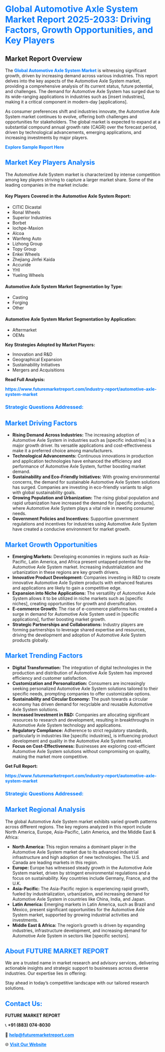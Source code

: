 <h1 style="color: #007BFF;">Global Automotive Axle System Market Report 2025-2033: Driving Factors, Growth Opportunities, and Key Players</h1>

<section id="overview">
<h2>Market Report Overview</h2>
<p>The <a href="https://www.futuremarketreport.com/industry-report/automotive-axle-system-market" style="color: #007BFF; text-decoration: none;"><strong>Global Automotive Axle System Market</strong></a> is witnessing significant growth, driven by increasing demand across various industries. This report delves into the key aspects of the Automotive Axle System market, providing a comprehensive analysis of its current status, future potential, and challenges. The demand for Automotive Axle System has surged due to its wide-ranging applications in industries such as [insert industries], making it a critical component in modern-day [applications].</p>
<p>As consumer preferences shift and industries innovate, the Automotive Axle System market continues to evolve, offering both challenges and opportunities for stakeholders. The global market is expected to expand at a substantial compound annual growth rate (CAGR) over the forecast period, driven by technological advancements, emerging applications, and increasing investments by major players.</p>
</section>

<section id="overview">
<p><a href="https://www.futuremarketreport.com/request-sample/reportId=36555" style="color: #007BFF; text-decoration: none;"><strong>Explore Sample Report Here</strong></a></p>
</section>

<section id="key-players">
<h2 style="color: #007BFF;">Market Key Players Analysis</h2>
<p>The Automotive Axle System market is characterized by intense competition among key players striving to capture a larger market share. Some of the leading companies in the market include:</p>
<h4>Key Players Covered in the Automotive Axle System Report:</h4>
<ul><li>CITIC Dicastal</li><li>Ronal Wheels</li><li>Superior Industries</li><li>Borbet</li><li>Iochpe-Maxion</li><li>Alcoa</li><li>Wanfeng Auto</li><li>Lizhong Group</li><li>Topy Group</li><li>Enkei Wheels</li><li>Zhejiang Jinfei Kaida</li><li>Accuride</li><li>YHI</li><li>Yueling Wheels</li></ul>
<h4>Automotive Axle System Market Segmentation by Type:</h4>
<ul><li>Casting</li><li>Forging</li><li>Other</li></ul>

<h4>Automotive Axle System Market Segmentation by Application:</h4>
<ul><li>Aftermarket</li><li>OEMs</li></ul>
<p><strong>Key Strategies Adopted by Market Players:</strong></p>
<ul>
<li>Innovation and R&D</li>
<li>Geographical Expansion</li>
<li>Sustainability Initiatives</li>
<li>Mergers and Acquisitions</li>
</ul>
</section>

<section>
<p><strong>Read Full Analysis: </strong></p><a href="https://www.futuremarketreport.com/industry-report/automotive-axle-system-market" style="color: #007BFF; text-decoration: none;"><strong>https://www.futuremarketreport.com/industry-report/automotive-axle-system-market</strong></a>
<h3 style="color: #007BFF;">Strategic Questions Addressed:</h3>
</section>

<section id="driving-factors">
<h2 style="color: #007BFF;">Market Driving Factors</h2>
<ul>
<li><strong>Rising Demand Across Industries:</strong> The increasing adoption of Automotive Axle System in industries such as [specific industries] is a major growth driver. Its versatile applications and cost-effectiveness make it a preferred choice among manufacturers.</li>
<li><strong>Technological Advancements:</strong> Continuous innovations in production and application technologies have enhanced the efficiency and performance of Automotive Axle System, further boosting market demand.</li>
<li><strong>Sustainability and Eco-Friendly Initiatives:</strong> With growing environmental concerns, the demand for sustainable Automotive Axle System solutions has surged. Companies are investing in eco-friendly variants to align with global sustainability goals.</li>
<li><strong>Growing Population and Urbanization:</strong> The rising global population and rapid urbanization have increased the demand for [specific products], where Automotive Axle System plays a vital role in meeting consumer needs.</li>
<li><strong>Government Policies and Incentives:</strong> Supportive government regulations and incentives for industries using Automotive Axle System have created a conducive environment for market growth.</li>
</ul>
</section>

<section id="growth-opportunities">
<h2 style="color: #007BFF;">Market Growth Opportunities</h2>
<ul>
<li><strong>Emerging Markets:</strong> Developing economies in regions such as Asia-Pacific, Latin America, and Africa present untapped potential for the Automotive Axle System market. Increasing industrialization and urbanization in these regions are key growth drivers.</li>
<li><strong>Innovative Product Development:</strong> Companies investing in R&D to create innovative Automotive Axle System products with enhanced features and applications are likely to gain a competitive edge.</li>
<li><strong>Expansion into Niche Applications:</strong> The versatility of Automotive Axle System allows it to be utilized in niche markets such as [specific niches], creating opportunities for growth and diversification.</li>
<li><strong>E-commerce Growth:</strong> The rise of e-commerce platforms has created a surge in demand for Automotive Axle System used in [specific applications], further boosting market growth.</li>
<li><strong>Strategic Partnerships and Collaborations:</strong> Industry players are forming partnerships to leverage shared expertise and resources, driving the development and adoption of Automotive Axle System products globally.</li>
</ul>
</section>

<section id="trending-factors">
<h2 style="color: #007BFF;">Market Trending Factors</h2>
<ul>
<li><strong>Digital Transformation:</strong> The integration of digital technologies in the production and distribution of Automotive Axle System has improved efficiency and customer satisfaction.</li>
<li><strong>Customization and Personalization:</strong> Consumers are increasingly seeking personalized Automotive Axle System solutions tailored to their specific needs, prompting companies to offer customizable options.</li>
<li><strong>Sustainability and Circular Economy:</strong> The push towards a circular economy has driven demand for recyclable and reusable Automotive Axle System solutions.</li>
<li><strong>Increased Investment in R&D:</strong> Companies are allocating significant resources to research and development, resulting in breakthroughs in Automotive Axle System technology and applications.</li>
<li><strong>Regulatory Compliance:</strong> Adherence to strict regulatory standards, particularly in industries like [specific industries], is influencing product development and quality in the Automotive Axle System market.</li>
<li><strong>Focus on Cost-Effectiveness:</strong> Businesses are exploring cost-efficient Automotive Axle System solutions without compromising on quality, making the market more competitive.</li>
</ul>
</section>

<section>
<p><strong>Get Full Report: </strong></p><a href="https://www.futuremarketreport.com/industry-report/automotive-axle-system-market" style="color: #007BFF; text-decoration: none;"><strong>https://www.futuremarketreport.com/industry-report/automotive-axle-system-market</strong></a>
<h3 style="color: #007BFF;">Strategic Questions Addressed:</h3>
</section>


<section id="regional-analysis">
<h2 style="color: #007BFF;">Market Regional Analysis</h2>
<p>The global Automotive Axle System market exhibits varied growth patterns across different regions. The key regions analyzed in this report include North America, Europe, Asia-Pacific, Latin America, and the Middle East & Africa:</p>
<ul>
<li><strong>North America:</strong> This region remains a dominant player in the Automotive Axle System market due to its advanced industrial infrastructure and high adoption of new technologies. The U.S. and Canada are leading markets in this region.</li>
<li><strong>Europe:</strong> Europe has witnessed steady growth in the Automotive Axle System market, driven by stringent environmental regulations and a focus on sustainability. Key countries include Germany, France, and the U.K.</li>
<li><strong>Asia-Pacific:</strong> The Asia-Pacific region is experiencing rapid growth, fueled by industrialization, urbanization, and increasing demand for Automotive Axle System in countries like China, India, and Japan.</li>
<li><strong>Latin America:</strong> Emerging markets in Latin America, such as Brazil and Mexico, present significant opportunities for the Automotive Axle System market, supported by growing industrial activities and investments.</li>
<li><strong>Middle East & Africa:</strong> The region’s growth is driven by expanding industries, infrastructure development, and increasing demand for Automotive Axle System in sectors like [specific sectors].</li>
</ul>
</section>

<footer>
<h2 style="color: #007BFF;">About FUTURE MARKET REPORT</h2>
<p>We are a trusted name in market research and advisory services, delivering actionable insights and strategic support to businesses across diverse industries. Our expertise lies in offering:</p>

<p>Stay ahead in today’s competitive landscape with our tailored research solutions.</p>

<h2 style="color: #007BFF;">Contact Us:</h2>
<p><strong>FUTURE MARKET REPORT</strong></p>
<p>📞 <strong>+91 (883) 074-8030</strong></p>
<p>📧 <strong><a href="mailto:help@futuremarketreport.com" style="color: #007BFF;">help@futuremarketreport.com</a></strong></p>
<p>🌐 <strong><a href="https://www.futuremarketreport.com/" style="color: #007BFF;">Visit Our Website</a></strong></p>
</footer>